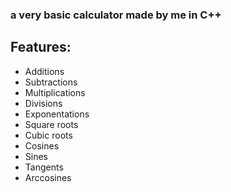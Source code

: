 ### a very basic calculator made by me in C++

## Features:
- Additions
- Subtractions
- Multiplications
- Divisions
- Exponentations
- Square roots
- Cubic roots
- Cosines
- Sines
- Tangents
- Arccosines